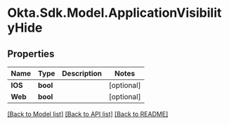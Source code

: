 # Okta.Sdk.Model.ApplicationVisibilityHide

## Properties

Name | Type | Description | Notes
------------ | ------------- | ------------- | -------------
**IOS** | **bool** |  | [optional] 
**Web** | **bool** |  | [optional] 

[[Back to Model list]](../README.md#documentation-for-models) [[Back to API list]](../README.md#documentation-for-api-endpoints) [[Back to README]](../README.md)

